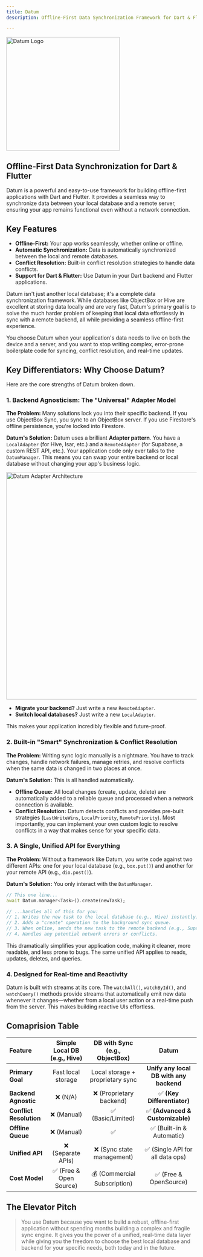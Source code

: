 ```yaml
---
title: Datum
description: Offline-First Data Synchronization Framework for Dart & Flutter

---
```



<Image src="/images/datum.png" alt="Datum Logo" width="300" height="300" />



## Offline-First Data Synchronization for Dart & Flutter

Datum is a powerful and easy-to-use framework for building offline-first applications with Dart and Flutter. It provides a seamless way to synchronize data between your local database and a remote server, ensuring your app remains functional even without a network connection.

## Key Features

*   **Offline-First:** Your app works seamlessly, whether online or offline.
*   **Automatic Synchronization:** Data is automatically synchronized between the local and remote databases.
*   **Conflict Resolution:** Built-in conflict resolution strategies to handle data conflicts.
*   **Support for Dart & Flutter:** Use Datum in your Dart backend and Flutter applications.







Datum isn't just another local database; it's a complete data synchronization framework. While databases like ObjectBox or Hive are excellent at storing data locally and are very fast, Datum's primary goal is to solve the much harder problem of keeping that local data effortlessly in sync with a remote backend, all while providing a seamless offline-first experience.

You choose Datum when your application's data needs to live on both the device and a server, and you want to stop writing complex, error-prone boilerplate code for syncing, conflict resolution, and real-time updates.

## Key Differentiators: Why Choose Datum?

Here are the core strengths of Datum broken down.

### 1. Backend Agnosticism: The "Universal" Adapter Model

**The Problem:** Many solutions lock you into their specific backend. If you use ObjectBox Sync, you sync to an ObjectBox server. If you use Firestore's offline persistence, you're locked into Firestore.

**Datum's Solution:** Datum uses a brilliant **Adapter pattern**. You have a `LocalAdapter` (for Hive, Isar, etc.) and a `RemoteAdapter` (for Supabase, a custom REST API, etc.). Your application code only ever talks to the `DatumManager`. This means you can swap your entire backend or local database without changing your app's business logic.

<Image src="/images/datum_architecture.svg" alt="Datum Adapter Architecture" caption="Datum's adapter model decouples your app from the backend and local database." width="600" />

*   **Migrate your backend?** Just write a new `RemoteAdapter`.
*   **Switch local databases?** Just write a new `LocalAdapter`.

This makes your application incredibly flexible and future-proof.

### 2. Built-in "Smart" Synchronization & Conflict Resolution

**The Problem:** Writing sync logic manually is a nightmare. You have to track changes, handle network failures, manage retries, and resolve conflicts when the same data is changed in two places at once.

**Datum's Solution:** This is all handled automatically.

*   **Offline Queue:** All local changes (create, update, delete) are automatically added to a reliable queue and processed when a network connection is available.
*   **Conflict Resolution:** Datum detects conflicts and provides pre-built strategies (`LastWriteWins`, `LocalPriority`, `RemotePriority`). Most importantly, you can implement your own custom logic to resolve conflicts in a way that makes sense for your specific data.

### 3. A Single, Unified API for Everything

**The Problem:** Without a framework like Datum, you write code against two different APIs: one for your local database (e.g., `box.put()`) and another for your remote API (e.g., `dio.post()`).

**Datum's Solution:** You only interact with the `DatumManager`.

```dart
// This one line...
await Datum.manager<Task>().create(newTask);

// ...handles all of this for you:
// 1. Writes the new task to the local database (e.g., Hive) instantly.
// 2. Adds a "create" operation to the background sync queue.
// 3. When online, sends the new task to the remote backend (e.g., Supabase).
// 4. Handles any potential network errors or conflicts.
```

This dramatically simplifies your application code, making it cleaner, more readable, and less prone to bugs. The same unified API applies to reads, updates, deletes, and queries.

### 4. Designed for Real-time and Reactivity

Datum is built with streams at its core. The `watchAll()`, `watchById()`, and `watchQuery()` methods provide streams that automatically emit new data whenever it changes—whether from a local user action or a real-time push from the server. This makes building reactive UIs effortless.

## Comaprision Table

| **Feature**               | **Simple Local DB (e.g., Hive)** | **DB with Sync (e.g., ObjectBox)** | **Datum**                                       |
| :------------------------ | :------------------------------: | :--------------------------------: | :------------------------------------------: |
| **Primary Goal**          | Fast local storage               | Local storage + proprietary sync   | **Unify any local DB with any backend**      |
| **Backend Agnostic**      | ❌ (N/A)                         | ❌ (Proprietary backend)           | ✅ **(Key Differentiator)**                  |
| **Conflict Resolution**   | ❌ (Manual)                      | ✅ (Basic/Limited)                 | ✅ **(Advanced & Customizable)**             |
| **Offline Queue**         | ❌ (Manual)                      | ✅                                 | ✅ (Built-in & Automatic)                    |
| **Unified API**           | ❌ (Separate APIs)               | ❌ (Sync state management)         | ✅ (Single API for all data ops)             |
| **Cost Model**            | ✅ (Free & Open Source)          | 💰 (Commercial Subscription)       | ✅ (Free & OpenSource)                       |




## The Elevator Pitch

> You use Datum because you want to build a robust, offline-first application without spending months building a complex and fragile sync engine. It gives you the power of a unified, real-time data layer while giving you the freedom to choose the best local database and backend for your specific needs, both today and in the future.